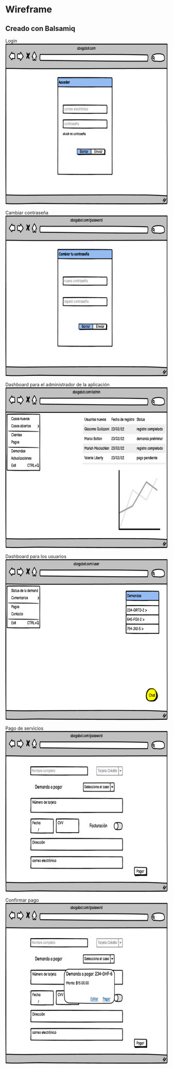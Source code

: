 # Wireframe

## Creado con Balsamiq

Login
<img src = "./IMG/login.png" width = "600" height = "500" alt = "login de la página"/>

Cambiar contraseña
<img src = "./IMG/reset pass.png" width = "600" height = "500" alt = "cambiar contraseña"/>

Dashboard para el administrador de la aplicación
<img src = "./IMG/dashboard Admin.png" width = "600" height = "500" alt = "Dashboard Admin"/>

Dashboard para los usuarios
<img src = "./IMG/dashboard User.png" width = "600" height = "500" alt = "Dashboard User"/>

Pago de servicios
<img src = "./IMG/pay.png" width = "600" height = "500" alt = "Pago de servicios"/>

Confirmar pago
<img src = "./IMG/confirm.png" width = "600" height = "500" alt = "Confirmación de pago"/>